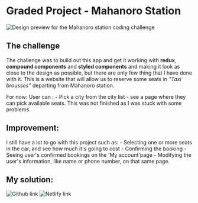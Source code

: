# Graded Project - Mahanoro Station

![Design preview for the Mahanoro station coding challenge](./design/1.png)

## The challenge

The challenge was to build out this app and get it working with **redux**, **compound components** and **styled components** and making it look as close to the design as possible, but there are only few thing that I have done with it.
This is a website that will allow us to reserve some seats in _"Taxi brousses"_ departing from Mahanoro station.

For now: 
    User can :
        - Pick a city from the city list
        - see a page where they can pick available seats. This was not finished as I was stuck with some problems.

## Improvement:
  I still have a lot to go with this project such as:
        - Selecting one or more seats in the car, and see how much it's going to cost
        - Confirming the booking
        - Seeing user's confirmed bookings on the 'My account'page
        - Modifying the user's information, like name or phone number, on that same page.

## My solution:
![Github link]('https://github.com/mitia-anah/mahanoro-station')
![Netlify link]('mahanoro-station-rosnhy.netlify.app')

